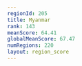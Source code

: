 ```yaml
---
regionId: 205
title: Myanmar
rank: 143
meanScore: 64.41
globalMeanScore: 67.47
numRegions: 220
layout: region_score
---
```

